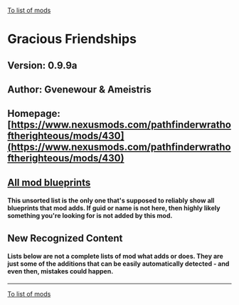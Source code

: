 [To list of mods](../README.md)

# Gracious Friendships

## Version: 0.9.9a

## Author: Gvenewour & Ameistris

## Homepage: [https://www.nexusmods.com/pathfinderwrathoftherighteous/mods/430](https://www.nexusmods.com/pathfinderwrathoftherighteous/mods/430)

## [All mod blueprints](./AllBlueprints.md)

#### This unsorted list is the only one that's supposed to reliably show all blueprints that mod adds. If guid or name is not here, then highly likely something you're looking for is not added by this mod.

## New Recognized Content

#### **Lists below are not a complete lists of mod what adds or does**. They are just some of the additions that can be easily automatically detected - and even then, mistakes could happen.


___
[To list of mods](../README.md)
